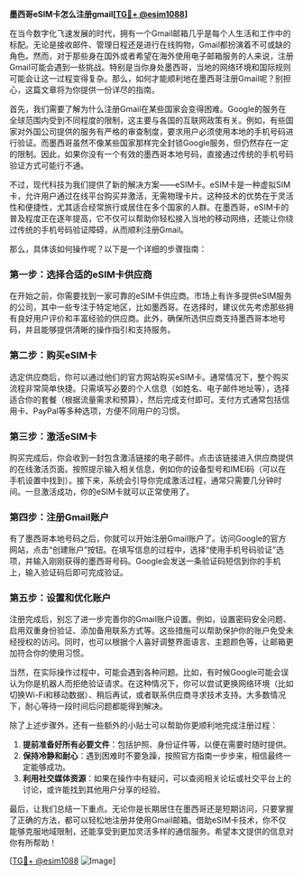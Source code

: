 **墨西哥eSIM卡怎么注册gmail[[TG💪+ @esim1088](https://t.me/s/esim1088)]**

在当今数字化飞速发展的时代，拥有一个Gmail邮箱几乎是每个人生活和工作中的标配。无论是接收邮件、管理日程还是进行在线购物，Gmail都扮演着不可或缺的角色。然而，对于那些身在国外或者希望在海外使用电子邮箱服务的人来说，注册Gmail可能会遇到一些挑战。特别是当你身处墨西哥，当地的网络环境和国际规则可能会让这一过程变得复杂。那么，如何才能顺利地在墨西哥注册Gmail呢？别担心，这篇文章将为你提供一份详尽的指南。

首先，我们需要了解为什么注册Gmail在某些国家会变得困难。Google的服务在全球范围内受到不同程度的限制，这主要与各国的互联网政策有关。例如，有些国家对外国公司提供的服务有严格的审查制度，要求用户必须使用本地的手机号码进行验证。而墨西哥虽然不像某些国家那样完全封锁Google服务，但仍然存在一定的限制。因此，如果你没有一个有效的墨西哥本地号码，直接通过传统的手机号码验证方式可能行不通。

不过，现代科技为我们提供了新的解决方案——eSIM卡。eSIM卡是一种虚拟SIM卡，允许用户通过在线平台购买并激活，无需物理卡片。这种技术的优势在于灵活性和便捷性，尤其适合经常旅行或居住在多个国家的人群。在墨西哥，eSIM卡的普及程度正在逐年提高，它不仅可以帮助你轻松接入当地的移动网络，还能让你绕过传统的手机号码验证障碍，从而顺利注册Gmail。

那么，具体该如何操作呢？以下是一个详细的步骤指南：

### 第一步：选择合适的eSIM卡供应商

在开始之前，你需要找到一家可靠的eSIM卡供应商。市场上有许多提供eSIM服务的公司，其中一些专注于特定地区，比如墨西哥。在选择时，建议优先考虑那些拥有良好用户评价和丰富经验的供应商。此外，确保所选供应商支持墨西哥本地号码，并且能够提供清晰的操作指引和支持服务。

### 第二步：购买eSIM卡

选定供应商后，你可以通过他们的官方网站购买eSIM卡。通常情况下，整个购买流程非常简单快捷。只需填写必要的个人信息（如姓名、电子邮件地址等），选择适合你的套餐（根据流量需求和预算），然后完成支付即可。支付方式通常包括信用卡、PayPal等多种选项，方便不同用户的习惯。

### 第三步：激活eSIM卡

购买完成后，你会收到一封包含激活链接的电子邮件。点击该链接进入供应商提供的在线激活页面。按照提示输入相关信息，例如你的设备型号和IMEI码（可以在手机设置中找到）。接下来，系统会引导你完成激活过程，通常只需要几分钟时间。一旦激活成功，你的eSIM卡就可以正常使用了。

### 第四步：注册Gmail账户

有了墨西哥本地号码之后，你就可以开始注册Gmail账户了。访问Google的官方网站，点击“创建账户”按钮。在填写信息的过程中，选择“使用手机号码验证”选项，并输入刚刚获得的墨西哥号码。Google会发送一条验证码短信到你的手机上，输入验证码后即可完成验证。

### 第五步：设置和优化账户

注册完成后，别忘了进一步完善你的Gmail账户设置。例如，设置密码安全问题、启用双重身份验证、添加备用联系方式等。这些措施可以帮助保护你的账户免受未经授权的访问。同时，也可以根据个人喜好调整界面语言、主题颜色等，让邮箱更加符合你的使用习惯。

当然，在实际操作过程中，可能会遇到各种问题。比如，有时候Google可能会误认为你是机器人而拒绝验证请求。在这种情况下，你可以尝试更换网络环境（比如切换Wi-Fi和移动数据）、稍后再试，或者联系供应商寻求技术支持。大多数情况下，耐心等待一段时间后问题都能得到解决。

除了上述步骤外，还有一些额外的小贴士可以帮助你更顺利地完成注册过程：

1. **提前准备好所有必要文件**：包括护照、身份证件等，以便在需要时随时提供。
2. **保持冷静和耐心**：遇到困难时不要急躁，按照官方指南一步步来，相信最终一定能够成功。
3. **利用社交媒体资源**：如果在操作中有疑问，可以查阅相关论坛或社交平台上的讨论，或许能找到其他用户分享的经验。

最后，让我们总结一下重点。无论你是长期居住在墨西哥还是短期访问，只要掌握了正确的方法，都可以轻松地注册并使用Gmail邮箱。借助eSIM卡技术，你不仅能够克服地域限制，还能享受到更加灵活多样的通信服务。希望本文提供的信息对你有所帮助！

[[TG💪+ @esim1088](https://t.me/s/esim1088) ![Image](https://i.postimg.cc/4NQfJmqS/Snipaste-2025-05-13-00-14-12.png)]